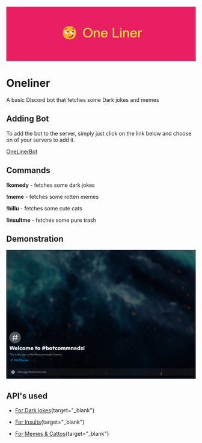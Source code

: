 ![alt text](https://github.com/hasi-b/Oneliner/blob/main/%F0%9F%98%8F_One_Liner%20(2).png?raw=true "OneLinerBot")


# Oneliner
A basic Discord bot that fetches some Dark jokes and memes

## Adding Bot 
To add the bot to the server, simply just click on the link below and choose on of your servers to add it.

[OneLinerBot](https://cutt.ly/bOMP1c7)

## Commands

**!komedy** - fetches some dark jokes

**!meme** - fetches some rotten memes

**!billu** - fetches some cute cats

**!insultme** - fetches some pure trash

## Demonstration

![alt text](https://github.com/hasi-b/Oneliner/blob/main/b9OxHqnyrM.gif?raw=true "Demonstration")

## API's used

* [For Dark jokes](https://sv443.net/jokeapi/v2/){target="_blank"}

* [For Insults](https://insult.mattbas.org/){target="_blank"}

* [For Memes & Cattos](https://some-random-api.ml/){target="_blank"}
